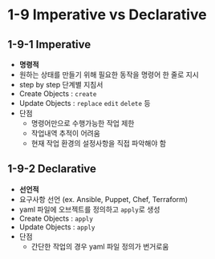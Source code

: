 # 1-9 Imperative vs Declarative

## 1-9-1 Imperative
+ **명령적**
+ 원하는 상태를 만들기 위해 필요한 동작을 명령어 한 줄로 지시
+ step by step 단계별 지침서
+ Create Objects : `create`
+ Update Objects : `replace` `edit` `delete` 등
+ 단점
  + 명령어만으로 수행가능한 작업 제한
  + 작업내역 추적이 어려움
  + 현재 작업 환경의 설정사항을 직접 파악해야 함

## 1-9-2 Declarative
+ **선언적**
+ 요구사항 선언 (ex. Ansible, Puppet, Chef, Terraform)
+ yaml 파일에 오브젝트를 정의하고 `apply`로 생성
+ Create Objects : `apply`
+ Update Objects : `apply`
+ 단점
  + 간단한 작업의 경우 yaml 파일 정의가 번거로움

